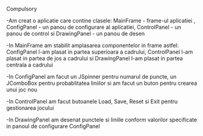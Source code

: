 Compulsory 

-Am creat o aplicatie care contine clasele: MainFrame - frame-ul aplicatiei , ConfigPanel - un panou de configurare al aplicatiei, ControlPanel - un panou de control si DrawingPanel - un panou de desen

-In MainFrame am stabilit amplasarea componentelor in frame astfel: ConfigPanel l-am plasat in partea superioara a cadrului, ControlPanel l-am plasat in partea de jos a cadrului si DrawingPanel l-am plasat in partea centrala a cadrului

-In ConfigPanel am facut un JSpinner pentru numarul de puncte, un JComboBox pentru probablitatea liniilor si am facut un buton pentru crearea unui joc nou

-In ControlPanel am facut butoanele Load, Save, Reset si Exit pentru gestionarea jocului

-In DrawingPanel am desenat punctele si liniile conform valorilor specificate in panoul de configurare ConfigPanel
